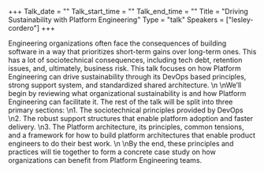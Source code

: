 +++
Talk_date = ""
Talk_start_time = ""
Talk_end_time = ""
Title = "Driving Sustainability with Platform Engineering"
Type = "talk"
Speakers = ["lesley-cordero"]
+++

Engineering organizations often face the consequences of building software in a way that prioritizes short-term gains over long-term ones. This has a lot of sociotechnical consequences, including tech debt, retention issues, and, ultimately, business risk. This talk focuses on how Platform Engineering can drive sustainability through its DevOps based principles, strong support system, and standardized shared architecture.\n\nWe’ll begin by reviewing what organizational sustainability is and how Platform Engineering can facilitate it. The rest of the talk will be split into three primary sections:\n1. The sociotechnical principles provided by DevOps\n2. The robust support structures that enable platform adoption and faster delivery.\n3. The Platform architecture, its principles, common tensions, and a framework for how to build platform architectures that enable product engineers to do their best work. \n\nBy the end, these principles and practices will tie together to form a concrete case study on how organizations can benefit from Platform Engineering teams.
